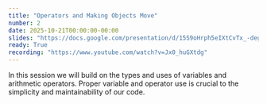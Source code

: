 ```yaml
---
title: "Operators and Making Objects Move"
number: 2
date: 2025-10-21T00:00:00-00:00
slides: "https://docs.google.com/presentation/d/15S9oHrph5eIXtCvTx_-degEuNa3oNTftBAOEhtVcjJ8/edit?usp=sharing"
ready: True
recording: "https://www.youtube.com/watch?v=Jx0_huGXtdg"
---
```


In this session we will build on the types and uses of variables and arithmetic operators. Proper variable and operator use is crucial to the simplicity and maintainability of our code.
